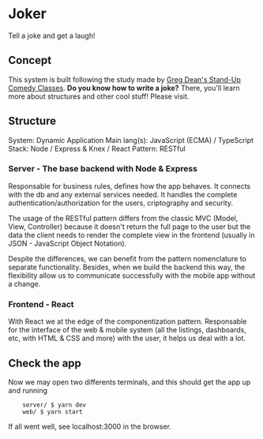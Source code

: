 # Joker

Tell a joke and get a laugh!

## Concept

This system is built following the study made by [Greg Dean's Stand-Up Comedy Classes](https://stand-upcomedy.com/).
**Do you know how to write a joke?** There, you'll learn more about structures and other cool stuff! Please visit.

## Structure

System: Dynamic Application
Main lang(s): JavaScript (ECMA) / TypeScript
Stack: Node / Express & Knex / React
Pattern: RESTful

### Server - The base backend with Node & Express

Responsable for business rules, defines how the app behaves. It connects with the db and any external services needed. It handles the complete authentication/authorization for the users, criptography and security. 

The usage of the RESTful pattern differs from the classic MVC (Model, View, Controller) because it doesn't return the full page to the user but the data the client needs to render the complete view in the frontend (usually in JSON - JavaScript Object Notation). 

Despite the differences, we can benefit from the pattern nomenclature to separate functionality. Besides, when we build the backend this way, the flexibility allow us to communicate successfully with the mobile app without a change.

### Frontend - React

With React we at the edge of the componentization pattern. Responsable for the interface of the web & mobile system (all the listings, dashboards, etc, with HTML & CSS and more) with the user, it helps us deal with a lot.

## Check the app

Now we may open two differents terminals, and this should get the app up and running

		server/ $ yarn dev
		web/ $ yarn start

If all went well, see localhost:3000 in the browser.